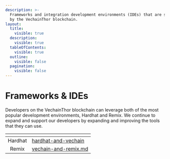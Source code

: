 ```yaml
---
description: >-
  Frameworks and integration development environments (IDEs) that are supported
  by the VechainThor blockchain.
layout:
  title:
    visible: true
  description:
    visible: true
  tableOfContents:
    visible: true
  outline:
    visible: false
  pagination:
    visible: false
---
```


# Frameworks & IDEs

Developers on the VechainThor blockchain can leverage both of the most popular development environments, Hardhat and Remix. We continue to expand and support our developers by expanding and improving the tools that they can use.

<table data-view="cards"><thead><tr><th align="center"></th><th data-hidden data-card-target data-type="content-ref"></th></tr></thead><tbody><tr><td align="center">Hardhat</td><td><a href="hardhat-and-vechain/">hardhat-and-vechain</a></td></tr><tr><td align="center">Remix</td><td><a href="vechain-and-remix/vechain-and-remix.md">vechain-and-remix.md</a></td></tr></tbody></table>
